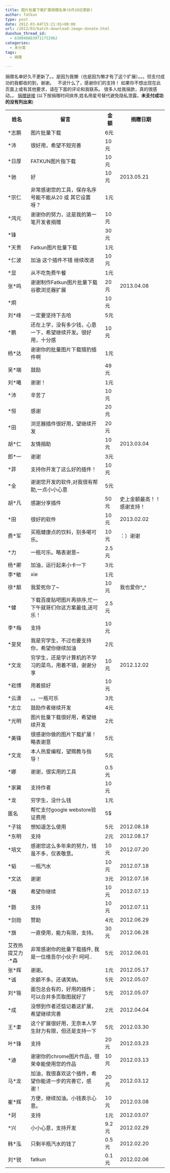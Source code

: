 ```yaml
---
title: 图片批量下载扩展捐赠名单(6月10日更新)
author: fatkun
type: post
date: 2012-03-04T15:21:01+00:00
url: /2012/03/batch-download-image-donate.html
duoshuo_thread_id:
  - 6300408839711752962
categories:
  - 未分类
tags:
  - 捐赠

---
```

捐赠名单好久不更新了。。是因为我懒（也是因为懒才有了这个扩展）。。。但支付成功的我都收的到，谢谢。
&nbsp;
不说什么了，感谢你们的支持！
如果你不想出现在此页面上或有其他要求，请在下面的评论和我联系。
很多人给我捐款，真的很感动。。 <a href="https://me.alipay.com/fatkun" target="_blank">捐赠链接</a>
(以下按捐赠时间排序,姓名用星号替代避免隐私泄露，**未支付成功的没有列出来**)
<table>  <tr>    <th>      姓名    </th>
    <th>      留言    </th>
    <th>      金额    </th>
    <th>      捐赠日期    </th>  </tr>
  <tr>    <td>      *志鹏    </td>
    <td>      图片批量下载    </td>
    <td>      6元    </td>
    <td>    </td>  </tr>
  <tr>    <td>      *沛    </td>
    <td>      很好用，希望不短完善    </td>
    <td>      10元    </td>
    <td>    </td>  </tr>
  <tr>    <td>      *日厚    </td>
    <td>      FATKUN图片指下载    </td>
    <td>      10元    </td>
    <td>    </td>  </tr>
  <tr>    <td>      *驰    </td>
    <td>      好    </td>
    <td>      10元    </td>
    <td>      2013.05.21    </td>  </tr>
  <tr>    <td>      *宗仁    </td>
    <td>      非常感谢您的工具，保存名序号能不能从20 或 其它设置呀？    </td>
    <td>      1元    </td>
    <td>    </td>  </tr>
  <tr>    <td>      *鸿元    </td>
    <td>      谢谢你的努力，这是我的第一笔开发者捐赠    </td>
    <td>      10元    </td>
    <td>    </td>  </tr>
  <tr>    <td>      *锋    </td>
    <td>    </td>
    <td>      30元    </td>
    <td>    </td>  </tr>
  <tr>    <td>      *天贵    </td>
    <td>      Fatkun图片批量下载    </td>
    <td>      1元    </td>
    <td>    </td>  </tr>
  <tr>    <td>      *仁波    </td>
    <td>      加油 这个插件不错 继续改进    </td>
    <td>      10元    </td>
    <td>    </td>  </tr>
  <tr>    <td>      *显    </td>
    <td>      从不吃免费午餐    </td>
    <td>      1元    </td>
    <td>    </td>  </tr>
  <tr>    <td>      张*鸣    </td>
    <td>      谢谢制作Fatkun图片批量下载谷歌浏览器扩展    </td>
    <td>      20元    </td>
    <td>      2013.04.08    </td>  </tr>
  <tr>    <td>      *炯    </td>
    <td>    </td>
    <td>      10元    </td>
    <td>    </td>  </tr>
  <tr>    <td>      刘*峰    </td>
    <td>      一定要坚持下去哈    </td>
    <td>      5元    </td>
    <td>    </td>  </tr>
  <tr>    <td>      *鹏    </td>
    <td>      还在上学，没有多少钱，心意一下，希望继续开发。很好用，十分感    </td>
    <td>      10元    </td>
    <td>    </td>  </tr>
  <tr>    <td>      杨*达    </td>
    <td>      谢谢你的批量图片下载猎豹插件啊    </td>
    <td>      1元    </td>
    <td>    </td>  </tr>
  <tr>    <td>      吴*端    </td>
    <td>      鼓励    </td>
    <td>      49元    </td>
    <td>    </td>  </tr>
  <tr>    <td>      刘*曦    </td>
    <td>      谢谢！    </td>
    <td>      1元    </td>
    <td>    </td>  </tr>
  <tr>    <td>      *沛    </td>
    <td>      辛苦了    </td>
    <td>      10元    </td>
    <td>    </td>  </tr>
  <tr>    <td>      *恒    </td>
    <td>      感谢    </td>
    <td>      20元    </td>
    <td>    </td>  </tr>
  <tr>    <td>      *田    </td>
    <td>      浏览器插件很好用，望继续开发    </td>
    <td>      20元    </td>
    <td>    </td>  </tr>
  <tr>    <td>      胡*仁    </td>
    <td>      友情捐助    </td>
    <td>      10元    </td>
    <td>      2013.03.04    </td>  </tr>
  <tr>    <td>      郎*一    </td>
    <td>      谢谢    </td>
    <td>      3元    </td>
    <td>    </td>  </tr>
  <tr>    <td>      *菲    </td>
    <td>      支持你开发了这么好的插件！    </td>
    <td>      10元    </td>
    <td>    </td>  </tr>
  <tr>    <td>      *全    </td>
    <td>      谢谢您开发的软件,对我很有帮助,一点小小心意    </td>
    <td>      5元    </td>
    <td>    </td>  </tr>
  <tr>    <td>      胡*凡    </td>
    <td>      感謝分享插件    </td>
    <td>      50元    </td>
    <td>      史上金额最高！！感谢支持！    </td>  </tr>
  <tr>    <td>      *田    </td>
    <td>      很好的软件    </td>
    <td>      10元    </td>
    <td>      2013.02.02    </td>  </tr>
  <tr>    <td>      费*军    </td>
    <td>      买瓶健康点的饮料，别多喝可乐。    </td>
    <td>      10元    </td>
    <td>      ：）谢谢    </td>  </tr>
  <tr>    <td>      *力    </td>
    <td>      一瓶可乐。略表谢意~    </td>
    <td>      2.5元    </td>
    <td>    </td>  </tr>
  <tr>    <td>      杨*卿    </td>
    <td>      加油，运行起来小卡一下    </td>
    <td>      3元    </td>
    <td>    </td>  </tr>
  <tr>    <td>      李*敏    </td>
    <td>      xie    </td>
    <td>      1元    </td>
    <td>    </td>  </tr>
  <tr>    <td>      徐*靓    </td>
    <td>      我爱死你了~    </td>
    <td>      10元    </td>
    <td>      我也爱你^_^    </td>  </tr>
  <tr>    <td>      *健    </td>
    <td>      下载百度贴吧图片再排序,忙一下午就哥们你这方案最佳,送可乐！    </td>
    <td>      2.5元    </td>
    <td>    </td>  </tr>
  <tr>    <td>      李*梅    </td>
    <td>      支持    </td>
    <td>      10元    </td>
    <td>    </td>  </tr>
  <tr>    <td>      *旻炅    </td>
    <td>      我是穷学生，不过也要支持你，希望你继续加油    </td>
    <td>      2元    </td>
    <td>    </td>  </tr>
  <tr>    <td>      *文龙    </td>
    <td>      穷学生，还是学计算机的不学习的菜鸟，用着不错，谢谢分享    </td>
    <td>      10元    </td>
    <td>      2012.12.02    </td>  </tr>
  <tr>    <td>      *崧博    </td>
    <td>      用着挺好    </td>
    <td>      10元    </td>
    <td>    </td>  </tr>
  <tr>    <td>      *云潇    </td>
    <td>      。。一瓶可乐    </td>
    <td>      3元    </td>
    <td>    </td>  </tr>
  <tr>    <td>      *志立    </td>
    <td>      鼓励作者继续开发    </td>
    <td>      4元    </td>
    <td>    </td>  </tr>
  <tr>    <td>      *光明    </td>
    <td>      图片批量下载很好用，希望继续开发    </td>
    <td>      2元    </td>
    <td>    </td>  </tr>
  <tr>    <td>      *美锋    </td>
    <td>      很感谢你做的图片下载扩展！略表谢意    </td>
    <td>      5元    </td>
    <td>    </td>  </tr>
  <tr>    <td>      *文龙    </td>
    <td>      本人热爱编程，望赐教与指导！    </td>
    <td>      5元    </td>
    <td>    </td>  </tr>
  <tr>    <td>      *娜    </td>
    <td>      谢谢，很实用的工具    </td>
    <td>      0.5元    </td>
    <td>    </td>  </tr>
  <tr>    <td>      *家冀    </td>
    <td>      支持作者    </td>
    <td>      10元    </td>
    <td>    </td>  </tr>
  <tr>    <td>      *龙    </td>
    <td>      穷学生，没什么钱    </td>
    <td>      1元    </td>
    <td>    </td>  </tr>
  <tr>    <td>      匿名    </td>
    <td>      帮忙支付google webstore验证费用    </td>
    <td>      5$    </td>
    <td>    </td>  </tr>
  <tr>    <td>      *子铭    </td>
    <td>      想知道怎么使用    </td>
    <td>      5元    </td>
    <td>      2012.08.18    </td>  </tr>
  <tr>    <td>      *东明    </td>
    <td>      支持    </td>
    <td>      2元    </td>
    <td>      2012.08.17    </td>  </tr>
  <tr>    <td>      *培文    </td>
    <td>      感谢您这么多年来的努力，钱虽不多，仅表敬意。    </td>
    <td>      10元    </td>
    <td>      2012.07.20    </td>  </tr>
  <tr>    <td>      *韬    </td>
    <td>      一瓶汽水    </td>
    <td>      10元    </td>
    <td>      2012.07.18    </td>  </tr>
  <tr>    <td>      *文达    </td>
    <td>      谢谢    </td>
    <td>      3元    </td>
    <td>      2012.07.16    </td>  </tr>
  <tr>    <td>      *巍    </td>
    <td>      希望你继续    </td>
    <td>      10元    </td>
    <td>      2012.07.13    </td>  </tr>
  <tr>    <td>      *颢    </td>
    <td>      支持    </td>
    <td>      10元    </td>
    <td>      2012.07.11    </td>  </tr>
  <tr>    <td>      *剑勋    </td>
    <td>      赞助    </td>
    <td>      4元    </td>
    <td>      2012.06.29    </td>  </tr>
  <tr>    <td>      *旗    </td>
    <td>      一直使用，能力有限，支持。    </td>
    <td>      30元    </td>
    <td>      2012.06.28    </td>  </tr>
  <tr>    <td>      艾孜热提艾力·*森    </td>
    <td>      非常感谢你的批量下载插件, 我是一位维吾尔小伙子! 呵呵..    </td>
    <td>      5元    </td>
    <td>      2012.06.01    </td>  </tr>
  <tr>    <td>      张*辉    </td>
    <td>      谢谢。    </td>
    <td>      1元    </td>
    <td>      2012.05.17    </td>  </tr>
  <tr>    <td>      *诚    </td>
    <td>      余额不多。还请笑纳。    </td>
    <td>      5元    </td>
    <td>      2012.05.07    </td>  </tr>
  <tr>    <td>      刘*锴    </td>
    <td>      面包总会有的，好用的插件；可以合并多页取图就好了    </td>
    <td>      5元    </td>
    <td>      2012.05.07    </td>  </tr>
  <tr>    <td>      *成    </td>
    <td>      没想到作者还惦记着这扩展，希望继续完善    </td>
    <td>      2元    </td>
    <td>      2012.04.04    </td>  </tr>
  <tr>    <td>      王*聿    </td>
    <td>      这个扩展很好用，无奈本人学生财力有限，但还是支持一下    </td>
    <td>      5元    </td>
    <td>      2012.03.30    </td>  </tr>
  <tr>    <td>      叶*锋    </td>
    <td>      支持    </td>
    <td>      20元    </td>
    <td>      2012.03.23    </td>  </tr>
  <tr>    <td>      *迪    </td>
    <td>      谢谢你的chrome图片作品，很荣幸能使用您的作品    </td>
    <td>      10元    </td>
    <td>      2012.03.13    </td>  </tr>
  <tr>    <td>      马*龙    </td>
    <td>      加油，我很喜欢这个插件，希望你能进一步的完善它，感谢！    </td>
    <td>      20元    </td>
    <td>      2012.03.12    </td>  </tr>
  <tr>    <td>      崔*辉    </td>
    <td>      方便，继续加油。小钱表示心意。    </td>
    <td>      10元    </td>
    <td>      2012.03.08    </td>  </tr>
  <tr>    <td>      *珂    </td>
    <td>      支持    </td>
    <td>      1元    </td>
    <td>      2012.03.07    </td>  </tr>
  <tr>    <td>      *兴    </td>
    <td>      小小心意，支持开发    </td>
    <td>      9.2元    </td>
    <td>      2012.02.29    </td>  </tr>
  <tr>    <td>      韩*泓    </td>
    <td>      只剩半瓶汽水的钱了    </td>
    <td>      0.5元    </td>
    <td>      2012.02.20    </td>  </tr>
  <tr>    <td>      刘*锐    </td>
    <td>      fatkun    </td>
    <td>      0.1元    </td>
    <td>      2012.02.06    </td>  </tr></table>
&nbsp;
